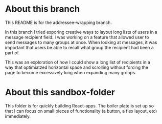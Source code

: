 # About this branch
This README is for the addressee-wrapping branch. 

In this branch I tried exporing creative ways to layout long lists of users in a message recipient field. I was working on a feature that allowed user to send messages to many groups at once. When looking at messages, it was important that users be able to recall what group the recipient had been a part of.

This was an exploration of how I could show a long list of recipients in a way that optimiatzed horizontal space and scrolling without forcing the page to become excessively long when expanding many groups.

# About this sandbox-folder
This folder is for quickly building React-apps. The boiler plate is set up so that I can focus on small pieces of functionality (a button, a flex layout, etc) immediately.